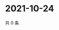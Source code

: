 # 2021-10-24

共 0 条

<!-- BEGIN WEIBO -->
<!-- 最后更新时间 Sun Oct 24 2021 17:00:56 GMT+0800 (China Standard Time) -->

<!-- END WEIBO -->
